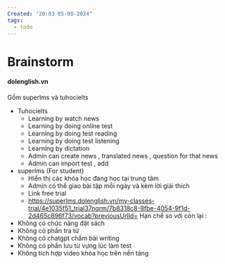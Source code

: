 ```yaml
---
Created: "20:03 05-08-2024"
tags:
  - todo
---
```

# Brainstorm

#### dolenglish.vn
Gồm superlms và tuhocielts 
- Tuhocielts
	- Learning by watch news
	- Learning by doing online test
	- Learning by doing test reading
	- Learning by doing test listening
	- Learning by dictation
	- Admin can create news , translated news , question for that news
	- Admin can import test , add 
- superlms (For student)
	- Hiển thị các khóa học đang học tại trung tâm
	- Admin có thể giao bài tập mỗi ngày và kèm lời giải thích 
	- Link free trial
	- https://superlms.dolenglish.vn/my-classes-trial/4e1035f51_trial37nqrm/7b8318c8-8fbe-4054-9f1d-2d465c896f73/vocab?previousUrlId=
Hạn chế so với còn lại : 
- Không có chức năng đặt sách
- Không có phần tra từ 
- Không có chatgpt chấm bài writing
- Không có phần lưu từ vựng lúc làm test
- Không tích hợp video khóa học trên nền tảng
